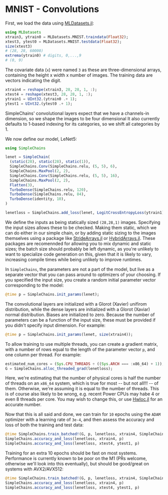 # MNIST - Convolutions

First, we load the data using [MLDatasets.jl](https://github.com/JuliaML/MLDatasets.jl):
```julia
using MLDatasets
xtrain3, ytrain0 = MLDatasets.MNIST.traindata(Float32);
xtest3, ytest0 = MLDatasets.MNIST.testdata(Float32);
size(xtest3)
# (28, 28, 60000)
extrema(ytrain0) # digits, 0,...,9
# (0, 9)
```
The covariate data (`x`) were named `3` as these are three-dimensional arrays, containing the height x width x number of images.
The training data are vectors indicating the digit.
```julia
xtrain4 = reshape(xtrain3, 28, 28, 1, :);
xtest4 = reshape(xtest3, 28, 28, 1, :);
ytrain1 = UInt32.(ytrain0 .+ 1);
ytest1 = UInt32.(ytest0 .+ 1);
```
SimpleChains' convolutional layers expect that we have a channels-in dimension, so we shape the images to be four dimensional
It also currently defaults to 1-based indexing for its categories, so we shift all categories by 1.

We now define our model, LeNet5:
```julia
using SimpleChains

lenet = SimpleChain(
  (static(28), static(28), static(1)),
  SimpleChains.Conv(SimpleChains.relu, (5, 5), 6),
  SimpleChains.MaxPool(2, 2),
  SimpleChains.Conv(SimpleChains.relu, (5, 5), 16),
  SimpleChains.MaxPool(2, 2),
  Flatten(3),
  TurboDense(SimpleChains.relu, 120),
  TurboDense(SimpleChains.relu, 84),
  TurboDense(identity, 10),
)

lenetloss = SimpleChains.add_loss(lenet, LogitCrossEntropyLoss(ytrain1));
```
We define the inputs as being statically sized `(28,28,1)` images.
Specifying the input sizes allows these to be checked.
Making them static, which we can do either in our simple chain, or by adding
static sizing to the images themselves using a package like [StrideArrays.jl](https://github.com/JuliaSIMD/StrideArrays.jl)
or [HybridArrays.jl](git@github.com:JuliaArrays/HybridArrays.jl.git). These packages are recomennded
for allowing you to mix dynamic and static sizes; the batch size should probably
be left dynamic, as you're unlikely to want to specialize code generation on this,
given that it is likely to vary, increasing compile times while being unlikely to
improve runtimes.

In `SimpleChains`, the parameters are not a part of the model, but live as a
separate vector that you can pass around to optimizers of your choosing.
If you specified the input size, you create a random initial parameter vector
corresponding to the model:
```julia
@time p = SimpleChains.init_params(lenet);
```
The convolutional layers are initialized with a Glorot (Xavier) unifirom distribution,
while the dense layers are initialized with a Glorot (Xaviar) normal distribution.
Biases are initialized to zero.
Because the number of parameters can be a function of the input size, these must
be provided if you didn't specify input dimension. For example:
```julia
@time p = SimpleChains.init_params(lenet, size(xtrain4));
```

To allow training to use multiple threads, you can create a gradient matrix, with
a number of rows equal to the length of the parameter vector `p`, and one column
per thread. For example:
```julia
estimated_num_cores = (Sys.CPU_THREADS ÷ ((Sys.ARCH === :x86_64) + 1));
G = SimpleChains.alloc_threaded_grad(lenetloss);
```
Here, we're estimating that the number of physical cores is half the number of threads
on an `x86_64` system, which is true for most -- but not all!!! -- of them.
Otherwise, we're assuming it is equal to the number of threads. This is of course also
likely to be wrong, e.g. recent Power CPUs may habe 4 or even 8 threads per core.
You may wish to change this, or use [Hwloc.jl](https://github.com/JuliaParallel/Hwloc.jl) for an accurate number.

Now that this is all said and done, we can train for `10` epochs using the `ADAM` optimizer
with a learning rate of `3e-4`, and then assess the accuracy and loss of both the training
and test data:
```julia
@time SimpleChains.train_batched!(G, p, lenetloss, xtrain4, SimpleChains.ADAM(3e-4), 10);
SimpleChains.accuracy_and_loss(lenetloss, xtrain4, p)
SimpleChains.accuracy_and_loss(lenetloss, xtest4, ytest1, p)
```
Training for an extra 10 epochs should be fast on most systems. Performance is currently known
to be poor on the M1 (PRs welcome, otherwise we'll look into this eventually), but should be 
good/great on systems with AVX2/AVX512:
```julia
@time SimpleChains.train_batched!(G, p, lenetloss, xtrain4, SimpleChains.ADAM(3e-4), 10);
SimpleChains.accuracy_and_loss(lenetloss, xtrain4, p)
SimpleChains.accuracy_and_loss(lenetloss, xtest4, ytest1, p)
```

